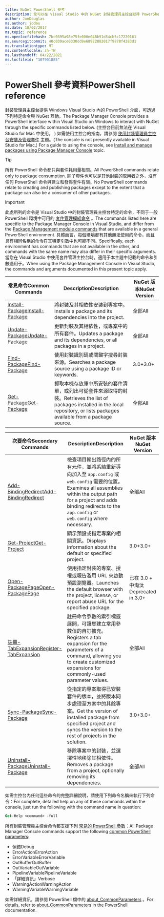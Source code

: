 ```yaml
---
title: NuGet PowerShell 參考
description: 您可以在 Visual Studio 中的 NuGet 封裝管理員主控台取得 PowerShell 命令的完整參考。
author: JonDouglas
ms.author: jodou
ms.date: 10/02/2017
ms.topic: reference
ms.openlocfilehash: 7bc0395a98e75fe006e048b91d84cb5c17220161
ms.sourcegitcommit: 40c039ace0330dd9e68922882017f9878f4283d1
ms.translationtype: MT
ms.contentlocale: zh-TW
ms.lasthandoff: 04/22/2021
ms.locfileid: "107901885"
---
```

# <a name="powershell-reference"></a><span data-ttu-id="5dff3-103">PowerShell 參考資料</span><span class="sxs-lookup"><span data-stu-id="5dff3-103">PowerShell reference</span></span>

<span data-ttu-id="5dff3-104">封裝管理員主控台提供 Windows Visual Studio 內的 PowerShell 介面，可透過下列特定命令與 NuGet 互動。</span><span class="sxs-lookup"><span data-stu-id="5dff3-104">The Package Manager Console provides a PowerShell interface within Visual Studio on Windows to interact with NuGet through the specific commands listed below.</span></span> <span data-ttu-id="5dff3-105"> (主控台目前無法在 Visual Studio for Mac 中使用。 ) 如需使用主控台的指南，請參閱 [使用封裝管理員主控台安裝及管理套件](../consume-packages/install-use-packages-powershell.md) 主題。</span><span class="sxs-lookup"><span data-stu-id="5dff3-105">(The console is not presently available in Visual Studio for Mac.) For a guide to using the console, see [Install and manage packages using Package Manager Console](../consume-packages/install-use-packages-powershell.md) topic.</span></span>

> [!Tip]
> <span data-ttu-id="5dff3-106">所有 PowerShell 命令都只與套件耗用量相關。</span><span class="sxs-lookup"><span data-stu-id="5dff3-106">All PowerShell commands relate only to package consumption.</span></span> <span data-ttu-id="5dff3-107">除了套件也可以是其他封裝的取用者之外，沒有任何 PowerShell 命令與建立和發佈套件有關。</span><span class="sxs-lookup"><span data-stu-id="5dff3-107">No PowerShell commands relate to creating and publishing packages except to the extent that a package can also be a consumer of other packages.</span></span>

> [!Important]
> <span data-ttu-id="5dff3-108">此處所列的命令是 Visual Studio 中的封裝管理員主控台特定的命令，不同于一般 PowerShell 環境中可用的 [套件管理模組命令](/powershell/module/packagemanagement) 。</span><span class="sxs-lookup"><span data-stu-id="5dff3-108">The commands listed here are specific to the Package Manager Console in Visual Studio, and differ from the [Package Management module commands](/powershell/module/packagemanagement) that are available in a general PowerShell environment.</span></span> <span data-ttu-id="5dff3-109">具體而言，每個環境都有其他無法使用的命令，而且具有相同名稱的命令在其特定引數中也可能不同。</span><span class="sxs-lookup"><span data-stu-id="5dff3-109">Specifically, each environment has commands that are not available in the other, and commands with the same name may also differ in their specific arguments.</span></span> <span data-ttu-id="5dff3-110">當您在 Visual Studio 中使用套件管理主控台時，適用于本主題中記載的命令和引數適用于。</span><span class="sxs-lookup"><span data-stu-id="5dff3-110">When using the Package Management Console in Visual Studio, the commands and arguments documented in this present topic apply.</span></span>

| <span data-ttu-id="5dff3-111">常見命令</span><span class="sxs-lookup"><span data-stu-id="5dff3-111">Common Commands</span></span> | <span data-ttu-id="5dff3-112">Description</span><span class="sxs-lookup"><span data-stu-id="5dff3-112">Description</span></span> | <span data-ttu-id="5dff3-113">NuGet 版本</span><span class="sxs-lookup"><span data-stu-id="5dff3-113">NuGet Version</span></span> |
| --- | --- | --- |
| [<span data-ttu-id="5dff3-114">Install-Package</span><span class="sxs-lookup"><span data-stu-id="5dff3-114">Install-Package</span></span>](ps-reference/ps-ref-install-package.md) | <span data-ttu-id="5dff3-115">將封裝及其相依性安裝到專案中。</span><span class="sxs-lookup"><span data-stu-id="5dff3-115">Installs a package and its dependencies into the project.</span></span> | <span data-ttu-id="5dff3-116">全部</span><span class="sxs-lookup"><span data-stu-id="5dff3-116">All</span></span> |
| [<span data-ttu-id="5dff3-117">Update-Package</span><span class="sxs-lookup"><span data-stu-id="5dff3-117">Update-Package</span></span>](ps-reference/ps-ref-update-package.md) | <span data-ttu-id="5dff3-118">更新封裝及其相依性，或專案中的所有套件。</span><span class="sxs-lookup"><span data-stu-id="5dff3-118">Updates a package and its dependencies, or all packages in a project.</span></span> | <span data-ttu-id="5dff3-119">全部</span><span class="sxs-lookup"><span data-stu-id="5dff3-119">All</span></span> |
| [<span data-ttu-id="5dff3-120">Find-Package</span><span class="sxs-lookup"><span data-stu-id="5dff3-120">Find-Package</span></span>](ps-reference/ps-ref-find-package.md) | <span data-ttu-id="5dff3-121">使用封裝識別碼或關鍵字搜尋封裝來源。</span><span class="sxs-lookup"><span data-stu-id="5dff3-121">Searches a package source using a package ID or keywords.</span></span> | <span data-ttu-id="5dff3-122">3.0+</span><span class="sxs-lookup"><span data-stu-id="5dff3-122">3.0+</span></span> |
| [<span data-ttu-id="5dff3-123">Get-Package</span><span class="sxs-lookup"><span data-stu-id="5dff3-123">Get-Package</span></span>](ps-reference/ps-ref-get-package.md) | <span data-ttu-id="5dff3-124">抓取本機存放庫中所安裝的套件清單，或列出可從套件來源取得的封裝。</span><span class="sxs-lookup"><span data-stu-id="5dff3-124">Retrieves the list of packages installed in the local repository, or lists packages available from a package source.</span></span> | <span data-ttu-id="5dff3-125">全部</span><span class="sxs-lookup"><span data-stu-id="5dff3-125">All</span></span> |

| <span data-ttu-id="5dff3-126">次要命令</span><span class="sxs-lookup"><span data-stu-id="5dff3-126">Secondary Commands</span></span> | <span data-ttu-id="5dff3-127">Description</span><span class="sxs-lookup"><span data-stu-id="5dff3-127">Description</span></span> | <span data-ttu-id="5dff3-128">NuGet 版本</span><span class="sxs-lookup"><span data-stu-id="5dff3-128">NuGet Version</span></span> |
| --- | --- | --- |
| [<span data-ttu-id="5dff3-129">Add-BindingRedirect</span><span class="sxs-lookup"><span data-stu-id="5dff3-129">Add-BindingRedirect</span></span>](ps-reference/ps-ref-add-bindingredirect.md) | <span data-ttu-id="5dff3-130">檢查項目輸出路徑內的所有元件，並將系結重新導向加入至 `app.config` 或 `web.config` 需要的位置。</span><span class="sxs-lookup"><span data-stu-id="5dff3-130">Examines all assemblies within the output path for a project and adds binding redirects to the `app.config` or `web.config` where necessary.</span></span> | <span data-ttu-id="5dff3-131">全部</span><span class="sxs-lookup"><span data-stu-id="5dff3-131">All</span></span> |
| [<span data-ttu-id="5dff3-132">Get-Project</span><span class="sxs-lookup"><span data-stu-id="5dff3-132">Get-Project</span></span>](ps-reference/ps-ref-get-project.md) | <span data-ttu-id="5dff3-133">顯示預設或指定專案的相關資訊。</span><span class="sxs-lookup"><span data-stu-id="5dff3-133">Displays information about the default or specified project.</span></span> | <span data-ttu-id="5dff3-134">3.0+</span><span class="sxs-lookup"><span data-stu-id="5dff3-134">3.0+</span></span> |
| [<span data-ttu-id="5dff3-135">Open-PackagePage</span><span class="sxs-lookup"><span data-stu-id="5dff3-135">Open-PackagePage</span></span>](ps-reference/ps-ref-open-packagepage.md) | <span data-ttu-id="5dff3-136">使用指定封裝的專案、授權或報告濫用 URL 來啟動預設瀏覽器。</span><span class="sxs-lookup"><span data-stu-id="5dff3-136">Launches the default browser with the project, license, or report abuse URL for the specified package.</span></span> | <span data-ttu-id="5dff3-137">已在 3.0 + 中淘汰</span><span class="sxs-lookup"><span data-stu-id="5dff3-137">Deprecated in 3.0+</span></span> |
| [<span data-ttu-id="5dff3-138">註冊-TabExpansion</span><span class="sxs-lookup"><span data-stu-id="5dff3-138">Register-TabExpansion</span></span>](ps-reference/ps-ref-register-tabexpansion.md) | <span data-ttu-id="5dff3-139">註冊命令參數的索引標籤展開，可讓您建立常用參數值的自訂擴充。</span><span class="sxs-lookup"><span data-stu-id="5dff3-139">Registers a tab expansion for the parameters of a command, allowing you to create customized expansions for commonly-used parameter values.</span></span> | <span data-ttu-id="5dff3-140">全部</span><span class="sxs-lookup"><span data-stu-id="5dff3-140">All</span></span> |
| [<span data-ttu-id="5dff3-141">Sync-Package</span><span class="sxs-lookup"><span data-stu-id="5dff3-141">Sync-Package</span></span>](ps-reference/ps-ref-sync-package.md) | <span data-ttu-id="5dff3-142">從指定的專案取得已安裝套件的版本，並將版本同步處理至方案中的其餘專案。</span><span class="sxs-lookup"><span data-stu-id="5dff3-142">Get the version of installed package from specified project and syncs the version to the rest of projects in the solution.</span></span> | <span data-ttu-id="5dff3-143">3.0+</span><span class="sxs-lookup"><span data-stu-id="5dff3-143">3.0+</span></span> |
| [<span data-ttu-id="5dff3-144">Uninstall-Package</span><span class="sxs-lookup"><span data-stu-id="5dff3-144">Uninstall-Package</span></span>](ps-reference/ps-ref-uninstall-package.md) | <span data-ttu-id="5dff3-145">移除專案中的封裝，並選擇性地移除其相依性。</span><span class="sxs-lookup"><span data-stu-id="5dff3-145">Removes a package from a project, optionally removing its dependencies.</span></span> | <span data-ttu-id="5dff3-146">全部</span><span class="sxs-lookup"><span data-stu-id="5dff3-146">All</span></span> |

<span data-ttu-id="5dff3-147">如需主控台內任何這些命令的完整詳細說明，請使用下列命令名稱來執行下列命令：</span><span class="sxs-lookup"><span data-stu-id="5dff3-147">For complete, detailed help on any of these commands within the console, just run the following with the command name in question:</span></span>

```ps
Get-Help <command> -full
```

<span data-ttu-id="5dff3-148">所有封裝管理員主控台命令都支援下列 [常見的 PowerShell 參數](/powershell/module/microsoft.powershell.core/about/about_commonparameters)：</span><span class="sxs-lookup"><span data-stu-id="5dff3-148">All Package Manager Console commands support the following [common PowerShell parameters](/powershell/module/microsoft.powershell.core/about/about_commonparameters):</span></span>

- <span data-ttu-id="5dff3-149">偵錯</span><span class="sxs-lookup"><span data-stu-id="5dff3-149">Debug</span></span>
- <span data-ttu-id="5dff3-150">ErrorAction</span><span class="sxs-lookup"><span data-stu-id="5dff3-150">ErrorAction</span></span>
- <span data-ttu-id="5dff3-151">ErrorVariable</span><span class="sxs-lookup"><span data-stu-id="5dff3-151">ErrorVariable</span></span>
- <span data-ttu-id="5dff3-152">OutBuffer</span><span class="sxs-lookup"><span data-stu-id="5dff3-152">OutBuffer</span></span>
- <span data-ttu-id="5dff3-153">OutVariable</span><span class="sxs-lookup"><span data-stu-id="5dff3-153">OutVariable</span></span>
- <span data-ttu-id="5dff3-154">PipelineVariable</span><span class="sxs-lookup"><span data-stu-id="5dff3-154">PipelineVariable</span></span>
- <span data-ttu-id="5dff3-155">「詳細資訊」</span><span class="sxs-lookup"><span data-stu-id="5dff3-155">Verbose</span></span>
- <span data-ttu-id="5dff3-156">WarningAction</span><span class="sxs-lookup"><span data-stu-id="5dff3-156">WarningAction</span></span>
- <span data-ttu-id="5dff3-157">WarningVariable</span><span class="sxs-lookup"><span data-stu-id="5dff3-157">WarningVariable</span></span>

<span data-ttu-id="5dff3-158">如需詳細資訊，請參閱 PowerShell 檔中的 [about_CommonParameters](/powershell/module/microsoft.powershell.core/about/about_commonparameters) 。</span><span class="sxs-lookup"><span data-stu-id="5dff3-158">For details, refer to [about_CommonParameters](/powershell/module/microsoft.powershell.core/about/about_commonparameters) in the PowerShell documentation.</span></span>